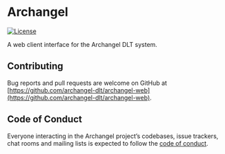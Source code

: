 # Archangel

[![License](http://img.shields.io/:license-mit-blue.svg?style=flat-square)](http://archangel-dlt.mit-license.org)

A web client interface for the Archangel DLT system.

## Contributing

Bug reports and pull requests are welcome on GitHub at [https://github.com/archangel-dlt/archangel-web](https://github.com/archangel-dlt/archangel-web). 

## Code of Conduct

Everyone interacting in the Archangel project’s codebases, issue trackers, chat rooms and mailing lists is expected to follow the [code of conduct](https://github.com/archangel-dlt/archangel-web/blob/master/CODE_OF_CONDUCT.md).
